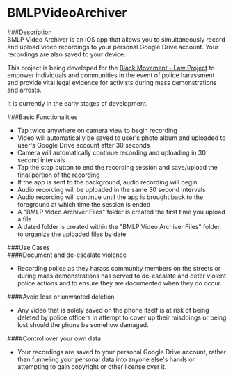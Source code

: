 # BMLPVideoArchiver  

###Description  
BMLP Video Archiver is an iOS app that allows you to simultaneously record and upload video recordings to your personal Google Drive account. Your recordings are also saved to your device.  

This project is being developed for the [Black Movement - Law Project](https://bmlp.org/) to empower individuals and communities in the event of police harassment and provide vital legal evidence for activists during mass demonstrations and arrests. 

It is currently in the early stages of development.  

###Basic Functionalities   
* Tap twice anywhere on camera view to begin recording  
* Video will automatically be saved to user's photo album and uploaded to user's Google Drive account after 30 seconds  
* Camera will automatically continue recording and uploading in 30 second intervals  
* Tap the stop button to end the recording session and save/upload the final portion of the recording  
* If the app is sent to the background, audio recording will begin  
* Audio recording will be uploaded in the same 30 second intervals  
* Audio recording will continue until the app is brought back to the foreground at which time the session is ended  
* A "BMLP Video Archiver Files" folder is created the first time you upload a file  
* A dated folder is created within the "BMLP Video Archiver Files" folder, to organize the uploaded files by date  

###Use Cases  
####Document and de-escalate violence  
* Recording police as they harass community members on the streets or during mass demonstrations has served to de-escalate and deter violent police actions and to ensure they are documented when they do occur.  

####Avoid loss or unwanted deletion
* Any video that is solely saved on the phone itself is at risk of being deleted by police officers in attempt to cover up their misdoings or being lost should the phone be somehow damaged.  
 
####Control over your own data  
* Your recordings are saved to your personal Google Drive account, rather than funneling your personal data into anyone else's hands or attempting to gain copyright or other license over it.
